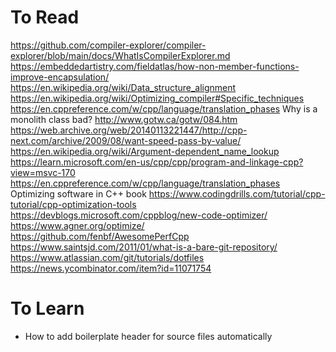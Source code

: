 # To Read
https://github.com/compiler-explorer/compiler-explorer/blob/main/docs/WhatIsCompilerExplorer.md
https://embeddedartistry.com/fieldatlas/how-non-member-functions-improve-encapsulation/
https://en.wikipedia.org/wiki/Data_structure_alignment
https://en.wikipedia.org/wiki/Optimizing_compiler#Specific_techniques
https://en.cppreference.com/w/cpp/language/translation_phases
Why is a monolith class bad? http://www.gotw.ca/gotw/084.htm
https://web.archive.org/web/20140113221447/http://cpp-next.com/archive/2009/08/want-speed-pass-by-value/
https://en.wikipedia.org/wiki/Argument-dependent_name_lookup
https://learn.microsoft.com/en-us/cpp/cpp/program-and-linkage-cpp?view=msvc-170
https://en.cppreference.com/w/cpp/language/translation_phases
Optimizing software in C++ book
https://www.codingdrills.com/tutorial/cpp-tutorial/cpp-optimization-tools
https://devblogs.microsoft.com/cppblog/new-code-optimizer/
https://www.agner.org/optimize/
https://github.com/fenbf/AwesomePerfCpp
https://www.saintsjd.com/2011/01/what-is-a-bare-git-repository/
https://www.atlassian.com/git/tutorials/dotfiles
https://news.ycombinator.com/item?id=11071754


# To Learn
* How to add boilerplate header for source files automatically
